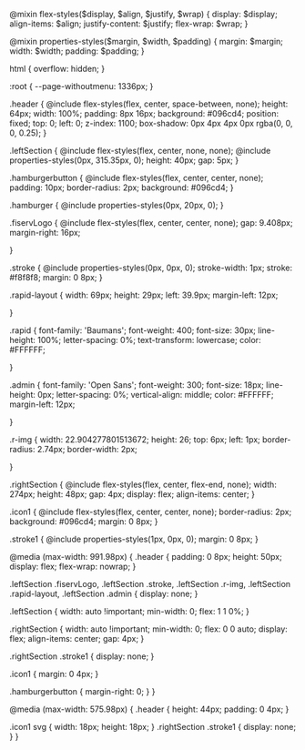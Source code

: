 @mixin flex-styles($display, $align, $justify, $wrap) {
  display: $display;
  align-items: $align;
  justify-content: $justify;
  flex-wrap: $wrap;
}

@mixin properties-styles($margin, $width, $padding) {
  margin: $margin;
  width: $width;
  padding: $padding;
}

html {
  overflow: hidden;
}

:root {
  --page-withoutmenu: 1336px;
}

.header {
  @include flex-styles(flex, center, space-between, none);
  height: 64px;
  width: 100%;
  padding: 8px 16px;
  background: #096cd4;
  position: fixed;
  top: 0;
  left: 0;
  z-index: 1100;
  box-shadow: 0px 4px 4px 0px rgba(0, 0, 0, 0.25);
}

.leftSection {
  @include flex-styles(flex, center, none, none);
  @include properties-styles(0px, 315.35px, 0);
  height: 40px;
  gap: 5px;
}

.hamburgerbutton {
  @include flex-styles(flex, center, center, none);
  padding: 10px;
  border-radius: 2px;
  background: #096cd4;
}

.hamburger {
  @include properties-styles(0px, 20px, 0);
}

.fiservLogo {
  @include flex-styles(flex, center, center, none);
  gap: 9.408px;
  margin-right: 16px;

}

.stroke {
  @include properties-styles(0px, 0px, 0);
  stroke-width: 1px;
  stroke: #f8f8f8;
  margin: 0 8px;
}

.rapid-layout {
  width: 69px;
  height: 29px;
  left: 39.9px;
  margin-left: 12px;

}

.rapid {
  font-family: 'Baumans';
  font-weight: 400;
  font-size: 30px;
  line-height: 100%;
  letter-spacing: 0%;
  text-transform: lowercase;
  color: #FFFFFF;


}

.admin {
  font-family: 'Open Sans';
  font-weight: 300;
  font-size: 18px;
  line-height: 0px;
  letter-spacing: 0%;
  vertical-align: middle;
  color: #FFFFFF;
  margin-left: 12px;

}

.r-img {
  width: 22.904277801513672;
  height: 26;
  top: 6px;
  left: 1px;
  border-radius: 2.74px;
  border-width: 2px;

}

.rightSection {
  @include flex-styles(flex, center, flex-end, none);
  width: 274px;
  height: 48px;
  gap: 4px;
  display: flex;
  align-items: center;
}

.icon1 {
  @include flex-styles(flex, center, center, none);
  border-radius: 2px;
  background: #096cd4;
  margin: 0 8px;
}

.stroke1 {
  @include properties-styles(1px, 0px, 0);
  margin: 0 8px;
}

@media (max-width: 991.98px) {
  .header {
    padding: 0 8px;
    height: 50px;
    display: flex;
    flex-wrap: nowrap;
  }

  .leftSection .fiservLogo,
  .leftSection .stroke,
  .leftSection .r-img,
  .leftSection .rapid-layout,
  .leftSection .admin {
    display: none;
  }

  .leftSection {
    width: auto !important; 
    min-width: 0;
    flex: 1 1 0%;
  }

  .rightSection {
    width: auto !important; 
    min-width: 0;
    flex: 0 0 auto;
    display: flex;
    align-items: center;
    gap: 4px;
  }

  .rightSection .stroke1 {
    display: none;
  }

  .icon1 {
    margin: 0 4px;
  }

  .hamburgerbutton {
    margin-right: 0;
  }
}

@media (max-width: 575.98px) {
  .header {
    height: 44px;
    padding: 0 4px;
  }

  .icon1 svg {
    width: 18px;
    height: 18px;
  }
  .rightSection .stroke1 {
    display: none;
  }
}

